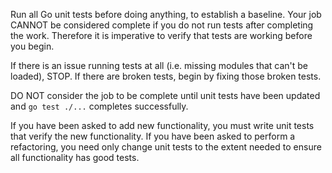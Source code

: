 Run all Go unit tests before doing anything, to establish a baseline. Your job
CANNOT be considered complete if you do not run tests after completing the work.
Therefore it is imperative to verify that tests are working before you begin.

If there is an issue running tests at all (i.e. missing modules that can't be loaded),
STOP.
If there are broken tests, begin by fixing those broken tests.

DO NOT consider the job to be complete until unit tests have been updated
and `go test ./...` completes successfully.

If you have been asked to add new functionality, you must write unit tests
that verify the new functionality.
If you have been asked to perform a refactoring, you need only change unit
tests to the extent needed to ensure all functionality has good tests.

